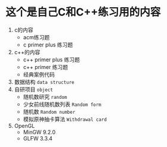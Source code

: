 # 这个是自己C和C++练习用的内容  
1. c的内容
    * acm练习题
    * c primer plus 练习题
2. c++的内容
    * c++ primer plus 练习题
    * c++ primer 练习题
    * 经典案例代码
3. 数据结构 `data structure`  
4. 自研项目 `object`  
    * 随机数研究 `random`
    * 少女前线随机数列表 `Random form`
    * 随机数 `Random number`
    * 模拟原神抽卡算法 `Withdrawal card`
5. OpenGL
    * MinGW 9.2.0
    * GLFW 3.3.4